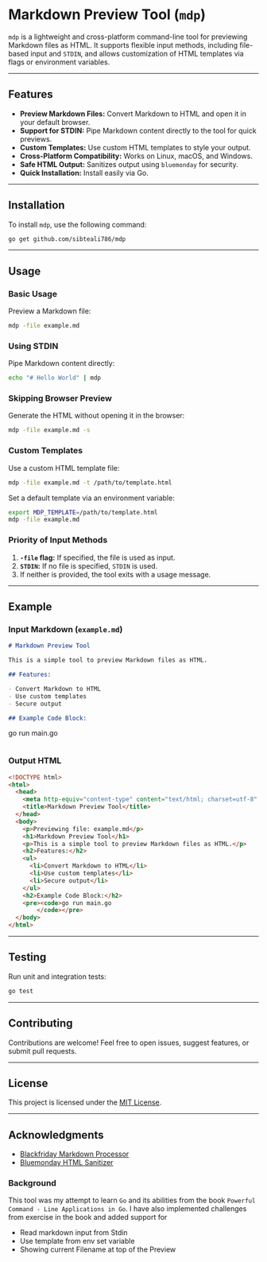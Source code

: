 
# Markdown Preview Tool (`mdp`)

`mdp` is a lightweight and cross-platform command-line tool for previewing Markdown files as HTML. It supports flexible input methods, including file-based input and `STDIN`, and allows customization of HTML templates via flags or environment variables.

---

## Features

- **Preview Markdown Files:** Convert Markdown to HTML and open it in your default browser.
- **Support for STDIN:** Pipe Markdown content directly to the tool for quick previews.
- **Custom Templates:** Use custom HTML templates to style your output.
- **Cross-Platform Compatibility:** Works on Linux, macOS, and Windows.
- **Safe HTML Output:** Sanitizes output using `bluemonday` for security.
- **Quick Installation:** Install easily via Go.

---

## Installation

To install `mdp`, use the following command:

```bash
go get github.com/sibteali786/mdp
```

---

## Usage

### Basic Usage

Preview a Markdown file:

```bash
mdp -file example.md
```

### Using STDIN

Pipe Markdown content directly:

```bash
echo "# Hello World" | mdp
```

### Skipping Browser Preview

Generate the HTML without opening it in the browser:

```bash
mdp -file example.md -s
```

### Custom Templates

Use a custom HTML template file:

```bash
mdp -file example.md -t /path/to/template.html
```

Set a default template via an environment variable:

```bash
export MDP_TEMPLATE=/path/to/template.html
mdp -file example.md
```

### Priority of Input Methods

1. **`-file` flag:** If specified, the file is used as input.
2. **`STDIN`:** If no file is specified, `STDIN` is used.
3. If neither is provided, the tool exits with a usage message.

---

## Example

### Input Markdown (`example.md`)

```markdown
# Markdown Preview Tool

This is a simple tool to preview Markdown files as HTML.

## Features:

- Convert Markdown to HTML
- Use custom templates
- Secure output

## Example Code Block:
```

go run main.go

```

```

### Output HTML

```html
<!DOCTYPE html>
<html>
  <head>
    <meta http-equiv="content-type" content="text/html; charset=utf-8" />
    <title>Markdown Preview Tool</title>
  </head>
  <body>
    <p>Previewing file: example.md</p>
    <h1>Markdown Preview Tool</h1>
    <p>This is a simple tool to preview Markdown files as HTML.</p>
    <h2>Features:</h2>
    <ul>
      <li>Convert Markdown to HTML</li>
      <li>Use custom templates</li>
      <li>Secure output</li>
    </ul>
    <h2>Example Code Block:</h2>
    <pre><code>go run main.go
        </code></pre>
  </body>
</html>
```

---

## Testing

Run unit and integration tests:

```bash
go test
```

---

## Contributing

Contributions are welcome! Feel free to open issues, suggest features, or submit pull requests.

---

## License

This project is licensed under the [MIT License](LICENSE).

---

## Acknowledgments

- [Blackfriday Markdown Processor](https://github.com/russross/blackfriday)
- [Bluemonday HTML Sanitizer](https://github.com/microcosm-cc/bluemonday)


### Background
This tool was my attempt to learn `Go` and its abilities from the book `Powerful Command - Line Applications in Go`. I have also implemented challenges from exercise in the book and added support for 
- Read markdown input from Stdin
- Use template from env set variable
- Showing current Filename at top of the Preview 

